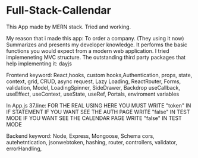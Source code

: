 # Full-Stack-Callendar

This App made by MERN stack. Tried and working.

My reason that i made this app:
To order a company. (They using it now)
Summarizes and presents my developer knowledge.
It performs the basic functions you would expect from a modern web application.
I tried implemeneting MVC structure.
The outstanding third party packages that help implementing it: dayjs

Frontend keyword:
React,hooks, custom hooks,Authentication, 
props, state, context, grid, CRUD, async request, Lazy Loading,
ReactRouter, Forms, validation, Model, LoadingSpinner, SideDrawer, Backdrop
useCallback, useEffect, useContext, useState, useRef, Portals, enviroment variables

In App.js 37.line:
FOR THE REAL USING HERE YOU MUST WRITE "token" IN IF STATEMENT
  IF YOU WANT SEE THE AUTH PAGE WRITE "false" IN TEST MODE
  IF YOU WANT SEE THE CALENDAR PAGE WRITE "false" IN TEST MODE  

Backend keyword:
Node, Express, Mongoose, Schema
cors, autehetntication, jsonwebtoken, hashing, router, controllers,
validator, errorHandling, 
